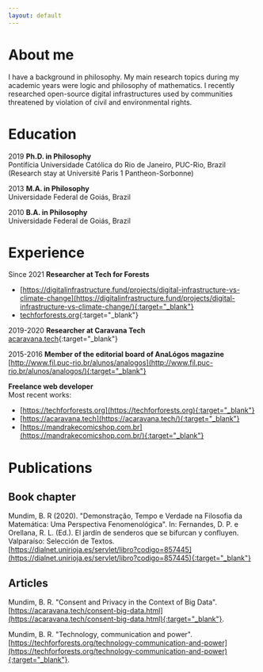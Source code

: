 ```yaml
---
layout: default
---
```

# About me

I have a background in philosophy. My main research topics during my academic years were logic and philosophy of mathematics. I recently researched open-source digital infrastructures used by communities threatened by violation of civil and environmental rights.

# Education

2019 **Ph.D. in Philosophy**<br>
Pontifícia Universidade Católica do Rio de Janeiro, PUC-Rio, Brazil<br>
(Research stay at Université Paris 1 Pantheon-Sorbonne)

2013 **M.A. in Philosophy**<br>
Universidade Federal de Goiás, Brazil

2010 **B.A. in Philosophy**<br>
Universidade Federal de Goiás, Brazil

# Experience

Since 2021 **Researcher at Tech for Forests**<br>
* [https://digitalinfrastructure.fund/projects/digital-infrastructure-vs-climate-change](https://digitalinfrastructure.fund/projects/digital-infrastructure-vs-climate-change/){:target="_blank"}<br>
* [techforforests.org](https://techforforests.org/about/){:target="_blank"}

2019-2020 **Researcher at Caravana Tech**<br>
[acaravana.tech](https://acaravana.tech/who.html){:target="_blank"}

2015-2016 **Member of the editorial board of AnaLógos magazine**<br>
[http://www.fil.puc-rio.br/alunos/analogos](http://www.fil.puc-rio.br/alunos/analogos/){:target="_blank"}

**Freelance web developer**<br>
Most recent works:<br>
* [https://techforforests.org](https://techforforests.org){:target="_blank"}<br>
* [https://acaravana.tech](https://acaravana.tech/){:target="_blank"}<br>
* [https://mandrakecomicshop.com.br](https://mandrakecomicshop.com.br/){:target="_blank"}<br>

# Publications

## Book chapter

Mundim, B. R (2020). "Demonstração, Tempo e Verdade na Filosofia da Matemática: Uma Perspectiva Fenomenológica". In: Fernandes, D. P. e Orellana, R. L. (Ed.). El jardín de senderos que se bifurcan y confluyen. Valparaíso: Selección de Textos.<br>
[https://dialnet.unirioja.es/servlet/libro?codigo=857445](https://dialnet.unirioja.es/servlet/libro?codigo=857445){:target="_blank"}

## Articles

Mundim, B. R. "Consent and Privacy in the Context of Big Data".<br> 
[https://acaravana.tech/consent-big-data.html](https://acaravana.tech/consent-big-data.html){:target="_blank"}.

Mundim, B. R. "Technology, communication and power".<br> 
[https://techforforests.org/technology-communication-and-power](https://techforforests.org/technology-communication-and-power){:target="_blank"}.
